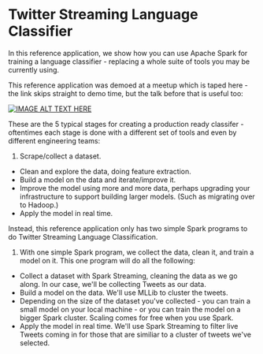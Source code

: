 # Twitter Streaming Language Classifier

In this reference application, we show how you can use Apache Spark for training a language classifier - replacing a whole suite of tools you may be currently using.

This reference application was demoed at a meetup which is taped here - the link skips straight to demo time, but the talk before that is useful too:

[![IMAGE ALT TEXT HERE](http://img.youtube.com/vi/FjhRkfAuU7I/0.jpg)](https://www.youtube.com/watch?v=FjhRkfAuU7I#t=2030)

These are the 5 typical stages for creating a production ready classifer - oftentimes each stage is done with a different set of tools and even by different engineering teams:

1. Scrape/collect a dataset.
* Clean and explore the data, doing feature extraction.
* Build a model on the data and iterate/improve it.
* Improve the model using more and more data, perhaps upgrading your infrastructure to support building larger models.  (Such as migrating over to Hadoop.)
* Apply the model in real time.

Instead, this reference application only has two simple Spark programs to do Twitter Streaming Language Classification.

1. With one simple Spark program, we collect the data, clean it, and train a model on it.  This one program will do all the following:
  * Collect a dataset with Spark Streaming, cleaning the data as we go along.  In our case, we'll be collecting Tweets as our data.
  * Build a model on the data. We'll use MLLib to cluster the tweets.
  * Depending on the size of the dataset you've collected - you can train a small model on your local machine - or you can train the model on a bigger Spark cluster.  Scaling comes for free when you use Spark.
* Apply the model in real time.  We'll use Spark Streaming to filter live Tweets coming in for those that are similiar to a cluster of tweets we've selected.

